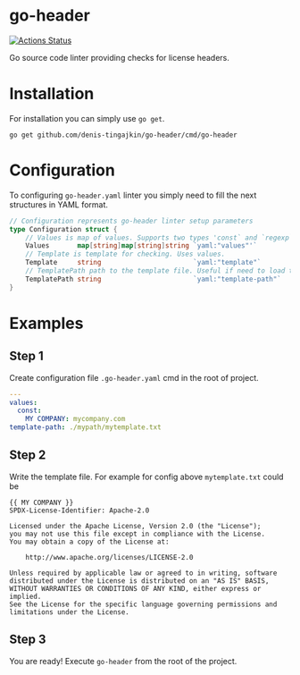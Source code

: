# go-header
[![Actions Status](https://github.com/denis-tingajkin/go-header/workflows/ci/badge.svg)](https://github.com/denis-tingajkin/go-header/actions)

Go source code linter providing checks for license headers.

# Installation

For installation you can simply use `go get`.

```
go get github.com/denis-tingajkin/go-header/cmd/go-header
```

# Configuration

To configuring `go-header.yaml` linter you simply need to fill the next structures in YAML format.
```go
// Configuration represents go-header linter setup parameters
type Configuration struct {
	// Values is map of values. Supports two types 'const` and `regexp`. Values can be used recursively.
	Values       map[string]map[string]string `yaml:"values"'`
	// Template is template for checking. Uses values.
	Template     string                       `yaml:"template"`
	// TemplatePath path to the template file. Useful if need to load the template from a specific file.
	TemplatePath string                       `yaml:"template-path"`
}
```

# Examples

## Step 1
Create configuration file  `.go-header.yaml` cmd in the root of project.
```yaml
---
values:
  const:
    MY COMPANY: mycompany.com
template-path: ./mypath/mytemplate.txt
```
## Step 2 
Write the template file. For example for config above `mytemplate.txt` could be
```text
{{ MY COMPANY }}
SPDX-License-Identifier: Apache-2.0

Licensed under the Apache License, Version 2.0 (the "License");
you may not use this file except in compliance with the License.
You may obtain a copy of the License at:

    http://www.apache.org/licenses/LICENSE-2.0

Unless required by applicable law or agreed to in writing, software
distributed under the License is distributed on an "AS IS" BASIS,
WITHOUT WARRANTIES OR CONDITIONS OF ANY KIND, either express or implied.
See the License for the specific language governing permissions and
limitations under the License.
```
## Step 3 
You are ready! Execute `go-header` from the root of the project. 